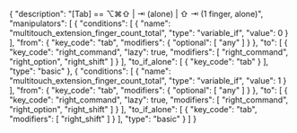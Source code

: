 {
    "description": "[Tab] == ⌥⌘⇧ | ⇥ (alone) | ⇧ ⇥ (1 finger, alone)",
    "manipulators": [
        {
            "conditions": [
                {
                    "name": "multitouch_extension_finger_count_total",
                    "type": "variable_if",
                    "value": 0
                }
            ],
            "from": {
                "key_code": "tab",
                "modifiers": {
                    "optional": [
                        "any"
                    ]
                }
            },
            "to": [
                {
                    "key_code": "right_command",
                    "lazy": true,
                    "modifiers": [
                        "right_command",
                        "right_option",
                        "right_shift"
                    ]
                }
            ],
            "to_if_alone": [
                {
                    "key_code": "tab"
                }
            ],
            "type": "basic"
        },
        {
            "conditions": [
                {
                    "name": "multitouch_extension_finger_count_total",
                    "type": "variable_if",
                    "value": 1
                }
            ],
            "from": {
                "key_code": "tab",
                "modifiers": {
                    "optional": [
                        "any"
                    ]
                }
            },
            "to": [
                {
                    "key_code": "right_command",
                    "lazy": true,
                    "modifiers": [
                        "right_command",
                        "right_option",
                        "right_shift"
                    ]
                }
            ],
            "to_if_alone": [
                {
                    "key_code": "tab",
                    "modifiers": [
                        "right_shift"
                    ]
                }
            ],
            "type": "basic"
        }
    ]
}